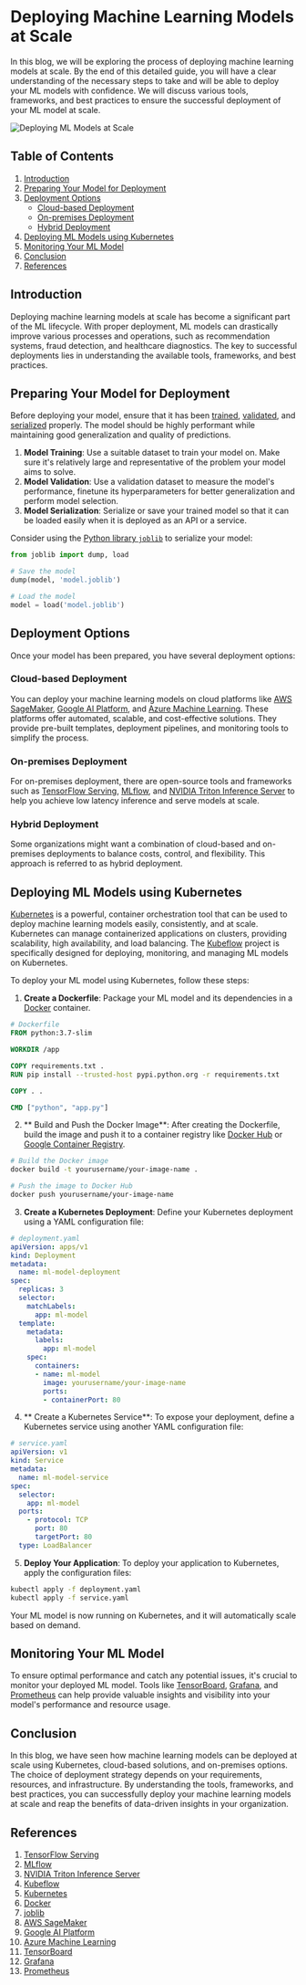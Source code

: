 # Deploying Machine Learning Models at Scale

In this blog, we will be exploring the process of deploying machine learning models at scale. By the end of this detailed guide, you will have a clear understanding of the necessary steps to take and will be able to deploy your ML models with confidence. We will discuss various tools, frameworks, and best practices to ensure the successful deployment of your ML model at scale.

![Deploying ML Models at Scale](https://miro.medium.com/max/1024/1*_BOKnfMdPadWz6KBEG1pDg.jpeg)

## Table of Contents

1. [Introduction](#introduction)
2. [Preparing Your Model for Deployment](#preparing-your-model-for-deployment)
3. [Deployment Options](#deployment-options)
    * [Cloud-based Deployment](#cloud-based-deployment)
    * [On-premises Deployment](#on-premises-deployment)
    * [Hybrid Deployment](#hybrid-deployment)
4. [Deploying ML Models using Kubernetes](#deploying-ML-models-using-kubernetes)
5. [Monitoring Your ML Model](#monitoring-your-ML-model)
6. [Conclusion](#conclusion)
7. [References](#references)

## Introduction

Deploying machine learning models at scale has become a significant part of the ML lifecycle. With proper deployment, ML models can drastically improve various processes and operations, such as recommendation systems, fraud detection, and healthcare diagnostics. The key to successful deployments lies in understanding the available tools, frameworks, and best practices.

## Preparing Your Model for Deployment

Before deploying your model, ensure that it has been [trained](https://www.analyticsvidhya.com/blog/2015/06/tuning-random-forest-model/), [validated](https://towardsdatascience.com/train-validation-and-test-sets-72cb40cba9e7), and [serialized](https://machinelearningmastery.com/save-load-machine-learning-models-python-scikit-learn/) properly. The model should be highly performant while maintaining good generalization and quality of predictions.

1. **Model Training**: Use a suitable dataset to train your model on. Make sure it's relatively large and representative of the problem your model aims to solve.
2. **Model Validation**: Use a validation dataset to measure the model's performance, finetune its hyperparameters for better generalization and perform model selection.
3. **Model Serialization**: Serialize or save your trained model so that it can be loaded easily when it is deployed as an API or a service.

Consider using the [Python library `joblib`](https://joblib.readthedocs.io/en/latest/) to serialize your model:

```python
from joblib import dump, load

# Save the model
dump(model, 'model.joblib')

# Load the model
model = load('model.joblib')
```

## Deployment Options

Once your model has been prepared, you have several deployment options:

### Cloud-based Deployment

You can deploy your machine learning models on cloud platforms like [AWS SageMaker](https://aws.amazon.com/sagemaker/), [Google AI Platform](https://cloud.google.com/ai-platform), and [Azure Machine Learning](https://azure.microsoft.com/en-us/services/machine-learning/). These platforms offer automated, scalable, and cost-effective solutions. They provide pre-built templates, deployment pipelines, and monitoring tools to simplify the process.

### On-premises Deployment

For on-premises deployment, there are open-source tools and frameworks such as [TensorFlow Serving](https://www.tensorflow.org/tfx/guide/serving), [MLflow](https://mlflow.org/), and [NVIDIA Triton Inference Server](https://developer.nvidia.com/nvidia-triton-inference-server) to help you achieve low latency inference and serve models at scale.

### Hybrid Deployment

Some organizations might want a combination of cloud-based and on-premises deployments to balance costs, control, and flexibility. This approach is referred to as hybrid deployment.

## Deploying ML Models using Kubernetes

[Kubernetes](https://kubernetes.io/) is a powerful, container orchestration tool that can be used to deploy machine learning models easily, consistently, and at scale. Kubernetes can manage containerized applications on clusters, providing scalability, high availability, and load balancing. The [Kubeflow](https://www.kubeflow.org/) project is specifically designed for deploying, monitoring, and managing ML models on Kubernetes.

To deploy your ML model using Kubernetes, follow these steps:

1. **Create a Dockerfile**: Package your ML model and its dependencies in a [Docker](https://www.docker.com/) container.

```dockerfile
# Dockerfile
FROM python:3.7-slim

WORKDIR /app

COPY requirements.txt .
RUN pip install --trusted-host pypi.python.org -r requirements.txt

COPY . .

CMD ["python", "app.py"]
```

2. ** Build and Push the Docker Image**: After creating the Dockerfile, build the image and push it to a container registry like [Docker Hub](https://hub.docker.com/) or [Google Container Registry](https://cloud.google.com/container-registry).

```bash
# Build the Docker image
docker build -t yourusername/your-image-name .

# Push the image to Docker Hub
docker push yourusername/your-image-name
```

3. **Create a Kubernetes Deployment**: Define your Kubernetes deployment using a YAML configuration file:

```yaml
# deployment.yaml
apiVersion: apps/v1
kind: Deployment
metadata:
  name: ml-model-deployment
spec:
  replicas: 3
  selector:
    matchLabels:
      app: ml-model
  template:
    metadata:
      labels:
        app: ml-model
    spec:
      containers:
      - name: ml-model
        image: yourusername/your-image-name
        ports:
        - containerPort: 80
```

4. ** Create a Kubernetes Service**: To expose your deployment, define a Kubernetes service using another YAML configuration file:

```yaml
# service.yaml
apiVersion: v1
kind: Service
metadata:
  name: ml-model-service
spec:
  selector:
    app: ml-model
  ports:
    - protocol: TCP
      port: 80
      targetPort: 80
  type: LoadBalancer
```

5. **Deploy Your Application**: To deploy your application to Kubernetes, apply the configuration files:

```bash
kubectl apply -f deployment.yaml
kubectl apply -f service.yaml
```

Your ML model is now running on Kubernetes, and it will automatically scale based on demand.

## Monitoring Your ML Model

To ensure optimal performance and catch any potential issues, it's crucial to monitor your deployed ML model. Tools like [TensorBoard](https://www.tensorflow.org/tensorboard), [Grafana](https://grafana.com/), and [Prometheus](https://prometheus.io/) can help provide valuable insights and visibility into your model's performance and resource usage.

## Conclusion

In this blog, we have seen how machine learning models can be deployed at scale using Kubernetes, cloud-based solutions, and on-premises options. The choice of deployment strategy depends on your requirements, resources, and infrastructure. By understanding the tools, frameworks, and best practices, you can successfully deploy your machine learning models at scale and reap the benefits of data-driven insights in your organization.

## References

1. [TensorFlow Serving](https://www.tensorflow.org/tfx/guide/serving)
2. [MLflow](https://mlflow.org/)
3. [NVIDIA Triton Inference Server](https://developer.nvidia.com/nvidia-triton-inference-server)
4. [Kubeflow](https://www.kubeflow.org/)
5. [Kubernetes](https://kubernetes.io/)
6. [Docker](https://www.docker.com/)
7. [joblib](https://joblib.readthedocs.io/en/latest/)
8. [AWS SageMaker](https://aws.amazon.com/sagemaker/)
9. [Google AI Platform](https://cloud.google.com/ai-platform)
10. [Azure Machine Learning](https://azure.microsoft.com/en-us/services/machine-learning/)
11. [TensorBoard](https://www.tensorflow.org/tensorboard)
12. [Grafana](https://grafana.com/)
13. [Prometheus](https://prometheus.io/)
